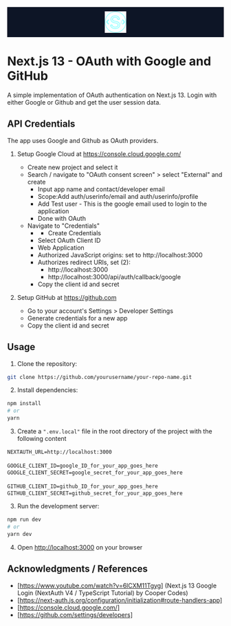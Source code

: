 

<div style="background-color: #0D1526; display: flex; justify-content: center; align-items: center; padding: 10px; margin-bottom: 10px">
  <img src="./public/cs-logo-002.png" width="50" alt="logo">
</div>

# Next.js 13 - OAuth with Google and GitHub
A simple implementation of OAuth authentication on Next.js 13. 
Login with either Google or Github and get the user session data.

## API Credentials
The app uses Google and Github as OAuth providers.
1. Setup Google Cloud at https://console.cloud.google.com/
   * Create new project and select it
    * Search / navigate to "OAuth consent screen" > select "External" and create
      * Input app name and contact/developer email
      * Scope:Add auth/userinfo/email and auth/userinfo/profile
      * Add Test user - This is the google email used to login to the application
      * Done with OAuth
    * Navigate to "Credentials"
      * + Create Credentials
      * Select OAuth Client ID 
      * Web Application
      * Authorized JavaScript origins: set to http://localhost:3000
      * Authorizes redirect URIs, set (2):
        * http://localhost:3000
        * http://localhost:3000/api/auth/callback/google
      * Copy the client id and secret

2. Setup GitHub at https://github.com
   * Go to your account's Settings > Developer Settings
   * Generate credentials for a new app
   * Copy the client id and secret


## Usage
1. Clone the repository:
```bash
git clone https://github.com/yourusername/your-repo-name.git
```
2. Install dependencies:

```bash
npm install
# or
yarn
```

3. Create a `".env.local"` file in the root directory of the project with the following content
```
NEXTAUTH_URL=http://localhost:3000

GOOGLE_CLIENT_ID=google_ID_for_your_app_goes_here
GOOGLE_CLIENT_SECRET=google_secret_for_your_app_goes_here

GITHUB_CLIENT_ID=github_ID_for_your_app_goes_here
GITHUB_CLIENT_SECRET=github_secret_for_your_app_goes_here
```

3. Run the development server:

```bash
npm run dev
# or
yarn dev
```

4. Open [http://localhost:3000](http://localhost:3000) on your browser


## Acknowledgments / References
  * [https://www.youtube.com/watch?v=6lCXM11Tgyg] (Next.js 13 Google Login (NextAuth V4 / TypeScript Tutorial) by Cooper Codes)
  * [https://next-auth.js.org/configuration/initialization#route-handlers-app]
  * [https://console.cloud.google.com/]
  * [https://github.com/settings/developers]

